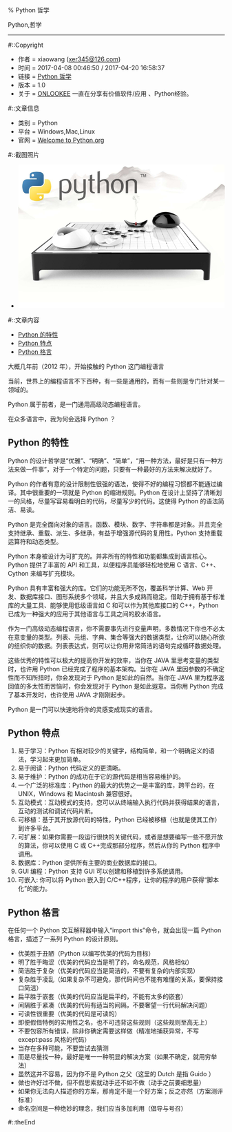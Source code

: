 % Python 哲学

Python,哲学

---

#::Copyright

+ 作者 = xiaowang (xer345@126.com)
+ 时间 = 2017-04-08 00:46:50 / 2017-04-20 16:58:37
+ 链接 = [Python 哲学](http://onlookee.com/?c=Article&a=view&id=6)
+ 版本 = 1.0
+ 关于 = [ONLOOKEE](http://onlookee.com/) 一直在分享有价值软件/应用 、Python经验。

#::文章信息

+ 类别 = Python
+ 平台 = Windows,Mac,Linux
+ 官网 = [Welcome to Python.org](https://www.python.org/ "")

#::截图照片

+ ![主界面](images/MeetPython.png)

#::文章内容

-   [Python 的特性](#python-的特性)
-   [Python 特点](#python-特点)
-   [Python 格言](#python-格言)

大概几年前（2012 年），开始接触的 Python 这门编程语言

当前，世界上的编程语言不下百种，有一些是通用的，而有一些则是专门针对某一领域的。

Python 属于前者，是一门通用高级动态编程语言。

在众多语言中，我为何会选择 Python ？

Python 的特性
-------------

Python
的设计哲学是“优雅”、“明确”、“简单”，“用一种方法，最好是只有一种方法来做一件事”，对于一个特定的问题，只要有一种最好的方法来解决就好了。

Python
的作者有意的设计限制性很强的语法，使得不好的编程习惯都不能通过编译。其中很重要的一项就是
Python 的缩进规则。Python
在设计上坚持了清晰划一的风格，尽量写容易看明白的代码，尽量写少的代码。这使得
Python 的语法简洁、易读。

Python
是完全面向对象的语言。函数、模块、数字、字符串都是对象。并且完全支持继承、重载、派生、多继承，有益于增强源代码的复用性。Python
支持重载运算符和动态类型。

Python
本身被设计为可扩充的。并非所有的特性和功能都集成到语言核心。Python
提供了丰富的 API 和工具，以便程序员能够轻松地使用 C 语言、C++、Cython
来编写扩充模块。

Python 具有丰富和强大的库。它们的功能无所不包，覆盖科学计算、Web
开发、数据库接口、图形系统多个领域，并且大多成熟而稳定。借助于拥有基于标准库的大量工具、能够使用低级语言如
C 和可以作为其他库接口的 C++，Python
已成为一种强大的应用于其他语言与工具之间的胶水语言。

作为一门高级动态编程语言，你不需要事先进行变量声明，多数情况下你也不必太在意变量的类型。列表、元组、字典、集合等强大的数据类型，让你可以随心所欲的组织你的数据。列表表达式，则可以让你用非常简洁的语句完成循环数据处理。

这些优秀的特性可以极大的提高你开发的效率，当你在 JAVA
里思考变量的类型时，也许用 Python 已经完成了程序的基本架构。当你在 JAVA
里因参数的不确定性而不知所措时，你会发现对于 Python 是如此的自然。当你在
JAVA 里为程序返回值的多太性而苦恼时，你会发现对于 Python
是如此遐意。当你用 Python 完成了基本开发时，也许使用 JAVA 才刚刚起步。

Python 是一门可以快速地将你的灵感变成现实的语言。

Python 特点
-----------

1.  易于学习：Python
    有相对较少的关键字，结构简单，和一个明确定义的语法，学习起来更加简单。
2.  易于阅读：Python 代码定义的更清晰。
3.  易于维护：Python 的成功在于它的源代码是相当容易维护的。
4.  一个广泛的标准库：Python 的最大的优势之一是丰富的库，跨平台的，在
    UNIX，Windows 和 Macintosh 兼容很好。
5.  互动模式：互动模式的支持，您可以从终端输入执行代码并获得结果的语言，互动的测试和调试代码片断。
6.  可移植：基于其开放源代码的特性，Python
    已经被移植（也就是使其工作）到许多平台。
7.  可扩展：如果你需要一段运行很快的关键代码，或者是想要编写一些不愿开放的算法，你可以使用
    C 或 C++完成那部分程序，然后从你的 Python 程序中调用。
8.  数据库：Python 提供所有主要的商业数据库的接口。
9.  GUI 编程：Python 支持 GUI 可以创建和移植到许多系统调用。
10. 可嵌入: 你可以将 Python 嵌入到
    C/C++程序，让你的程序的用户获得“脚本化”的能力。

Python 格言
-----------

在任何一个 Python 交互解释器中输入“import this”命令，就会出现一篇 Python
格言，描述了一系列 Python 的设计原则。

-   优美胜于丑陋（Python 以编写优美的代码为目标）
-   明了胜于晦涩（优美的代码应当是明了的，命名规范，风格相似）
-   简洁胜于复杂（优美的代码应当是简洁的，不要有复杂的内部实现）
-   复杂胜于凌乱（如果复杂不可避免，那代码间也不能有难懂的关系，要保持接口简洁）
-   扁平胜于嵌套（优美的代码应当是扁平的，不能有太多的嵌套）
-   间隔胜于紧凑（优美的代码有适当的间隔，不要奢望一行代码解决问题）
-   可读性很重要（优美的代码是可读的）
-   即便假借特例的实用性之名，也不可违背这些规则（这些规则至高无上）
-   不要包容所有错误，除非你确定需要这样做（精准地捕获异常，不写
    except:pass 风格的代码）
-   当存在多种可能，不要尝试去猜测
-   而是尽量找一种，最好是唯一一种明显的解决方案（如果不确定，就用穷举法）
-   虽然这并不容易，因为你不是 Python 之父（这里的 Dutch 是指 Guido ）
-   做也许好过不做，但不假思索就动手还不如不做（动手之前要细思量）
-   如果你无法向人描述你的方案，那肯定不是一个好方案；反之亦然（方案测评标准）
-   命名空间是一种绝妙的理念，我们应当多加利用（倡导与号召）



#::theEnd
